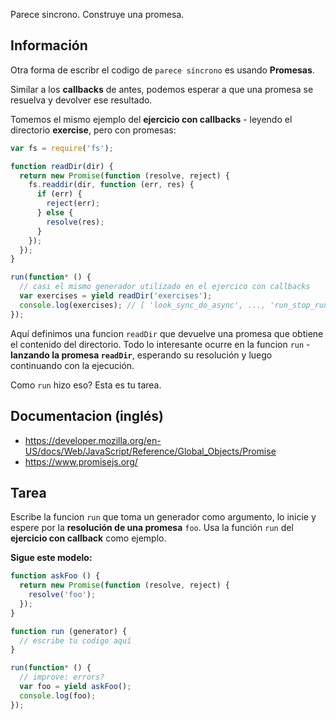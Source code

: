Parece sincrono. Construye una promesa.

## Información
Otra forma de escribr el codigo de `parece síncrono` es usando **Promesas**.

Similar a los **callbacks** de antes, podemos esperar a que una promesa se
resuelva y devolver ese resultado.

Tomemos el mismo ejemplo del **ejercicio con callbacks** - leyendo el directorio
**exercise**, pero con promesas:
```js
var fs = require('fs');

function readDir(dir) {
  return new Promise(function (resolve, reject) {
    fs.readdir(dir, function (err, res) {
      if (err) {
        reject(err);
      } else {
        resolve(res);
      }
    });
  });
}

run(function* () {
  // casi el mismo generador utilizado en el ejercico con callbacks
  var exercises = yield readDir('exercises');
  console.log(exercises); // [ 'look_sync_do_async', ..., 'run_stop_run' ]
});

```
Aquí definimos una funcion `readDir` que devuelve una promesa que obtiene el contenido del directorio.
Todo lo interesante ocurre en la funcion `run` - **lanzando la promesa `readDir`**,
esperando su resolución y luego continuando con la ejecución.

Como `run` hizo eso? Esta es tu tarea.

## Documentacion (inglés)
 - https://developer.mozilla.org/en-US/docs/Web/JavaScript/Reference/Global_Objects/Promise
 - https://www.promisejs.org/

## Tarea

Escribe la funcion `run` que toma un generador como argumento, lo inicie y espere por la
**resolución de una promesa** `foo`. Usa la función `run` del **ejercicio con callback** como ejemplo.

**Sigue este modelo:**
```js
function askFoo () {
  return new Promise(function (resolve, reject) {
    resolve('foo');
  });
}

function run (generator) {
  // escribe tu codigo aquí
}

run(function* () {
  // improve: errors?
  var foo = yield askFoo();
  console.log(foo);
});
```
